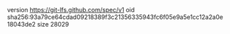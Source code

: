 version https://git-lfs.github.com/spec/v1
oid sha256:93a79ce64cdad09218389f3c21356335943fc6f05e9a5e1cc12a2a0e18043de2
size 28029

